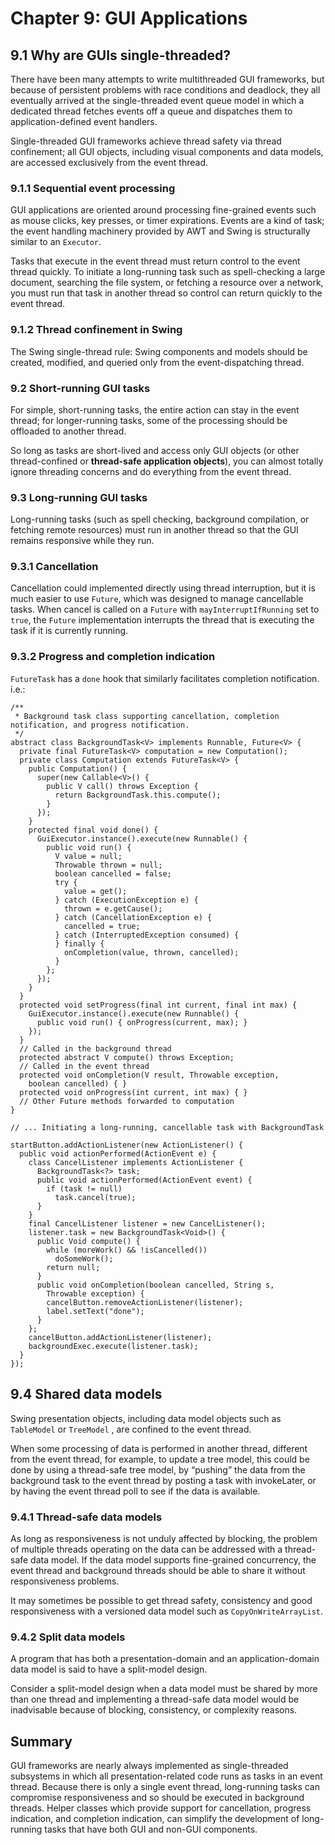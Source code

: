 # Chapter 9: GUI Applications

## 9.1 Why are GUIs single-threaded?

There have been many attempts to write multithreaded GUI frameworks, but because of persistent problems with race conditions and deadlock, they all eventually arrived at the single-threaded event queue model in which a dedicated thread fetches events off a queue and dispatches them to application-defined event handlers.

Single-threaded GUI frameworks achieve thread safety via thread confinement; all GUI objects, including visual components and data models, are accessed exclusively from the event thread.

### 9.1.1 Sequential event processing

GUI applications are oriented around processing fine-grained events such as mouse clicks, key presses, or timer expirations. Events are a kind of task; the event handling machinery provided by AWT and Swing is structurally similar to an `Executor`.

Tasks that execute in the event thread must return control to the event thread quickly. To initiate a long-running task such as spell-checking a large document, searching the file system, or fetching a resource over a network, you must run that task in another thread so control can return quickly to the event thread.

### 9.1.2 Thread confinement in Swing

The Swing single-thread rule: Swing components and models should be created, modified, and queried only from the event-dispatching thread.

### 9.2 Short-running GUI tasks

For simple, short-running tasks, the entire action can stay in the event thread; for longer-running tasks, some of the processing should be offloaded to another thread.

So long as tasks are short-lived and access only GUI objects (or other thread-confined or **thread-safe application objects**), you can almost totally ignore threading concerns and do everything from the event thread.

### 9.3 Long-running GUI tasks

Long-running tasks (such as spell checking, background compilation, or fetching remote resources) must run in another thread so that the GUI remains responsive while they run.

### 9.3.1 Cancellation

Cancellation could implemented directly using thread interruption, but it is much easier to use `Future`, which was designed to manage cancellable tasks. When cancel is called on a `Future` with `mayInterruptIfRunning` set to `true`, the `Future` implementation interrupts the thread that is executing the task if it is currently running.

### 9.3.2 Progress and completion indication

`FutureTask` has a `done` hook that similarly facilitates completion notification. i.e.:

```
/**
 * Background task class supporting cancellation, completion notification, and progress notification.
 */
abstract class BackgroundTask<V> implements Runnable, Future<V> {
  private final FutureTask<V> computation = new Computation();
  private class Computation extends FutureTask<V> {
    public Computation() {
      super(new Callable<V>() {
        public V call() throws Exception {
          return BackgroundTask.this.compute();
        }
      });
    }
    protected final void done() {
      GuiExecutor.instance().execute(new Runnable() {
        public void run() {
          V value = null;
          Throwable thrown = null;
          boolean cancelled = false;
          try {
            value = get();
          } catch (ExecutionException e) {
            thrown = e.getCause();
          } catch (CancellationException e) {
            cancelled = true;
          } catch (InterruptedException consumed) {
          } finally {
            onCompletion(value, thrown, cancelled);
          }
        };
      });
    }
  }
  protected void setProgress(final int current, final int max) {
    GuiExecutor.instance().execute(new Runnable() {
      public void run() { onProgress(current, max); }
    });
  }
  // Called in the background thread
  protected abstract V compute() throws Exception;
  // Called in the event thread
  protected void onCompletion(V result, Throwable exception,
    boolean cancelled) { }
  protected void onProgress(int current, int max) { }
  // Other Future methods forwarded to computation
}

// ... Initiating a long-running, cancellable task with BackgroundTask

startButton.addActionListener(new ActionListener() {
  public void actionPerformed(ActionEvent e) {
    class CancelListener implements ActionListener {
      BackgroundTask<?> task;
      public void actionPerformed(ActionEvent event) {
        if (task != null)
          task.cancel(true);
      }
    }
    final CancelListener listener = new CancelListener();
    listener.task = new BackgroundTask<Void>() {
      public Void compute() {
        while (moreWork() && !isCancelled())
          doSomeWork();
        return null;
      }
      public void onCompletion(boolean cancelled, String s,
        Throwable exception) {
        cancelButton.removeActionListener(listener);
        label.setText("done");
      }
    };
    cancelButton.addActionListener(listener);
    backgroundExec.execute(listener.task);
  }
});
```

## 9.4 Shared data models

Swing presentation objects, including data model objects such as `TableModel` or `TreeModel` , are confined to the event thread.

When some processing of data is performed in another thread, different from the event thread, for example, to update a tree model, this could be done by using a thread-safe tree model, by “pushing” the data from the background task to the event thread by posting a task with invokeLater, or by having the event thread poll to see if the data is available.

### 9.4.1 Thread-safe data models

As long as responsiveness is not unduly affected by blocking, the problem of multiple threads operating on the data can be addressed with a thread-safe data model. If the data model supports fine-grained concurrency, the event thread and background threads should be able to share it without responsiveness problems.

It may sometimes be possible to get thread safety, consistency and good responsiveness with a versioned data model such as `CopyOnWriteArrayList`.

### 9.4.2 Split data models

A program that has both a presentation-domain and an application-domain data model is said to have a split-model design.

Consider a split-model design when a data model must be shared by more than one thread and implementing a thread-safe data model would be inadvisable because of blocking, consistency, or complexity reasons.

## Summary

GUI frameworks are nearly always implemented as single-threaded subsystems in which all presentation-related code runs as tasks in an event thread. Because there is only a single event thread, long-running tasks can compromise responsiveness and so should be executed in background threads. Helper classes which provide support for cancellation, progress indication, and completion indication, can simplify the development of long-running tasks that have both GUI and non-GUI components.
